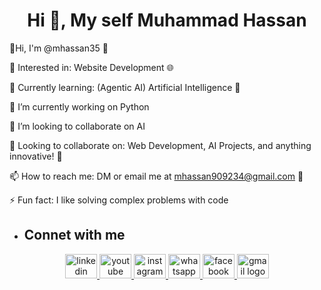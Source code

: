 
<h1 align="center">Hi 👋, My self Muhammad Hassan</h1>

👋Hi, I'm @mhassan35 👋

👀 Interested in: Website Development 🌐

🌱 Currently learning: (Agentic AI) Artificial Intelligence 🤖

🔭 I’m currently working on Python

👯 I’m looking to collaborate on AI

💬 Looking to collaborate on: Web Development, AI Projects, and anything innovative! 🚀

📫 How to reach me: DM or email me at mhassan909234@gmail.com 📧

⚡ Fun fact: I like solving complex problems with code

- <h2> Connet with <b>me</b> </b>

<div align="center">
  <a href="https://www.linkedin.com/in/mhassanmajeed" target="_blank">
    <img src="https://raw.githubusercontent.com/maurodesouza/profile-readme-generator/master/src/assets/icons/social/linkedin/default.svg" width="51" height="39" alt="linkedin logo"  />
  </a>
  <a href="https://www.linkedin.com/in/mhassanmajeed" target="_blank">
    <img src="https://raw.githubusercontent.com/maurodesouza/profile-readme-generator/master/src/assets/icons/social/youtube/default.svg" width="51" height="39" alt="youtube logo"  />
  </a>
  <a href="https://www.instagram.com/mhassan3222" target="_blank">
    <img src="https://raw.githubusercontent.com/maurodesouza/profile-readme-generator/master/src/assets/icons/social/instagram/default.svg" width="51" height="39" alt="instagram logo"  />
  </a>
  <a href="https://api.whatsapp.com/send?phone=923186575062" target="_blank">
    <img src="https://raw.githubusercontent.com/maurodesouza/profile-readme-generator/master/src/assets/icons/social/whatsapp/default.svg" width="51" height="39" alt="whatsapp logo"  />
  </a>
  <a href="https://www.facebook.com/people/Quick-Script/100084384853396" target="_blank">
    <img src="https://raw.githubusercontent.com/maurodesouza/profile-readme-generator/master/src/assets/icons/social/facebook/default.svg" width="51" height="39" alt="facebook logo"  />
  </a>
  <a href="mhassan909234@gmail.com" target="_blank">
    <img src="https://raw.githubusercontent.com/maurodesouza/profile-readme-generator/master/src/assets/icons/social/gmail/default.svg" width="51" height="39" alt="gmail logo"  />
  </a>
</div>
